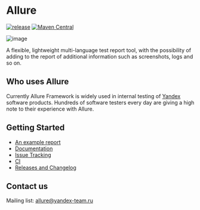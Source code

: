 # Allure

[![release](http://github-release-version.herokuapp.com/github/allure-framework/allure-core/release.svg?style=flat)](https://github.com/allure-framework/allure-core/releases/latest) [![Maven Central](https://maven-badges.herokuapp.com/maven-central/ru.yandex.qatools.allure/allure-core/badge.svg?style=flat)](https://maven-badges.herokuapp.com/maven-central/ru.yandex.qatools.allure/allure-core)


![image](https://raw.github.com/allure-framework/allure-core/master/allure-dashboard.png)

A flexible, lightweight multi-language test report tool, with the possibility of adding to the report of additional information such as screenshots, logs and so on.

## Who uses Allure
Currently Allure Framework is widely used in internal testing of [Yandex](http://company.yandex.com/) software products. Hundreds of software testers every day are giving a high note to their experience with Allure.

## Getting Started

* [An example report](http://teamcity.qatools.ru/repository/download/allure_core_master_release/.lastSuccessful/index.html#/home)
* [Documentation](https://github.com/allure-framework/allure-core/wiki)
* [Issue Tracking](https://github.com/allure-framework/allure-core/issues?labels=&milestone=&page=1&state=open)
* [CI](http://teamcity.qatools.ru/)
* [Releases and Changelog](https://github.com/allure-framework/allure-core/releases)

## Contact us
Mailing list: [allure@yandex-team.ru](mailto:allure@yandex-team.ru)
